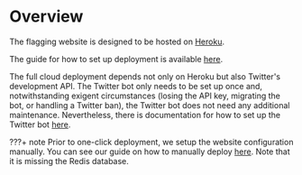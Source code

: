 # Overview

The flagging website is designed to be hosted on [Heroku](https://heroku.com/).

The guide for how to set up deployment is available [here](heroku_deployment).

The full cloud deployment depends not only on Heroku but also Twitter's development API. The Twitter bot only needs to be set up once and, notwithstanding exigent circumstances (losing the API key, migrating the bot, or handling a Twitter ban), the Twitter bot does not need any additional maintenance. Nevertheless, there is documentation for how to set up the Twitter bot [here](twitter_bot).


???+ note
    Prior to one-click deployment, we setup the website configuration manually. You can see our guide on how to manually deploy [here](/manual_heroku_deployment). Note that it is missing the Redis database.